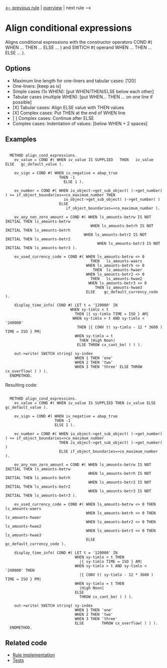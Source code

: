 [<-- previous rule](AlignLogicalExpressionsRule.md) | [overview](../rules.md) | next rule -->

# Align conditional expressions

Aligns conditional expressions with the constructor operators COND \#\( WHEN ... THEN ... ELSE ... \) and SWTICH \#\( operand WHEN ... THEN ... ELSE ... \).

## Options

* Maximum line length for one-liners and tabular cases: \[120\] 
* One-liners: \[keep as is\]
* Simple cases \(1x WHEN\): \[put WHEN/THEN/ELSE below each other\]
* Tabular cases \(multiple WHEN\): \[put WHEN... THEN ... on one line if possible\]
* \[X\] Tabular cases: Align ELSE value with THEN values
* \[X\] Complex cases: Put THEN at the end of WHEN line
* \[ \] Complex cases: Continue after ELSE
* Complex cases: Indentation of values: \[below WHEN \+ 2 spaces\]

## Examples


```ABAP

  METHOD align_cond_expressions.
    ev_value = COND #( WHEN iv_value IS SUPPLIED   THEN   iv_value   ELSE   gc_default_value ).

    ev_sign = COND #( WHEN iv_negative = abap_true
                        THEN -1
                          ELSE 1 ).

    ev_number = COND #( WHEN io_object->get_sub_object( )->get_number( ) <= if_object_boundaries=>co_maximum_number THEN
                          io_object->get_sub_object( )->get_number( )
                        ELSE
                           if_object_boundaries=>co_maximum_number ).

    ev_any_non_zero_amount = COND #( WHEN ls_amounts-betrw IS NOT INITIAL THEN ls_amounts-betrw
                                      WHEN ls_amounts-betrh IS NOT INITIAL THEN ls_amounts-betrh
                                   WHEN ls_amounts-betr2 IS NOT INITIAL THEN ls_amounts-betr2
                                         WHEN ls_amounts-betr3 IS NOT INITIAL THEN ls_amounts-betr3 ).

    ev_used_currency_code = COND #( WHEN ls_amounts-betrw <> 0
                                      THEN   ls_amounts-waers
                                    WHEN ls_amounts-betrh <> 0
                                       THEN  ls_amounts-hwaer
                                    WHEN ls_amounts-betr2 <> 0
                                      THEN   ls_amounts-hwae2
                                     WHEN ls_amounts-betr3 <> 0
                                        THEN ls_amounts-hwae3
                                    ELSE    gc_default_currency_code ).

    display_time_info( COND #( LET t = '120000' IN
                             WHEN sy-timlo < t
                               THEN |{ sy-timlo TIME = ISO } AM|
                              WHEN sy-timlo > t AND sy-timlo < '240000'
                                THEN |{ CONV t( sy-timlo - 12 * 3600 ) TIME = ISO } PM|
                               WHEN sy-timlo = t
                                 THEN |High Noon|
                                ELSE THROW cx_cant_be( ) ) ).

    out->write( SWITCH string( sy-index
                               WHEN 1 THEN 'one'
                               WHEN 2 THEN 'two'
                               WHEN 3 THEN 'three' ELSE THROW cx_overflow( ) ) ).
  ENDMETHOD.
```

Resulting code:

```ABAP

  METHOD align_cond_expressions.
    ev_value = COND #( WHEN iv_value IS SUPPLIED THEN iv_value ELSE gc_default_value ).

    ev_sign = COND #( WHEN iv_negative = abap_true
                      THEN -1
                      ELSE 1 ).

    ev_number = COND #( WHEN io_object->get_sub_object( )->get_number( ) <= if_object_boundaries=>co_maximum_number
                        THEN io_object->get_sub_object( )->get_number( )
                        ELSE if_object_boundaries=>co_maximum_number ).

    ev_any_non_zero_amount = COND #( WHEN ls_amounts-betrw IS NOT INITIAL THEN ls_amounts-betrw
                                     WHEN ls_amounts-betrh IS NOT INITIAL THEN ls_amounts-betrh
                                     WHEN ls_amounts-betr2 IS NOT INITIAL THEN ls_amounts-betr2
                                     WHEN ls_amounts-betr3 IS NOT INITIAL THEN ls_amounts-betr3 ).

    ev_used_currency_code = COND #( WHEN ls_amounts-betrw <> 0 THEN ls_amounts-waers
                                    WHEN ls_amounts-betrh <> 0 THEN ls_amounts-hwaer
                                    WHEN ls_amounts-betr2 <> 0 THEN ls_amounts-hwae2
                                    WHEN ls_amounts-betr3 <> 0 THEN ls_amounts-hwae3
                                    ELSE                            gc_default_currency_code ).

    display_time_info( COND #( LET t = '120000' IN
                               WHEN sy-timlo < t THEN
                                 |{ sy-timlo TIME = ISO } AM|
                               WHEN sy-timlo > t AND sy-timlo < '240000' THEN
                                 |{ CONV t( sy-timlo - 12 * 3600 ) TIME = ISO } PM|
                               WHEN sy-timlo = t THEN
                                 |High Noon|
                               ELSE
                                 THROW cx_cant_be( ) ) ).

    out->write( SWITCH string( sy-index
                               WHEN 1 THEN 'one'
                               WHEN 2 THEN 'two'
                               WHEN 3 THEN 'three'
                               ELSE        THROW cx_overflow( ) ) ).
  ENDMETHOD.
```

## Related code

* [Rule implementation](../../com.sap.adt.abapcleaner/src/com/sap/adt/abapcleaner/rules/alignment/AlignCondExpressionsRule.java)
* [Tests](../../test/com.sap.adt.abapcleaner.test/src/com/sap/adt/abapcleaner/rules/alignment/AlignCondExpressionsTest.java)


